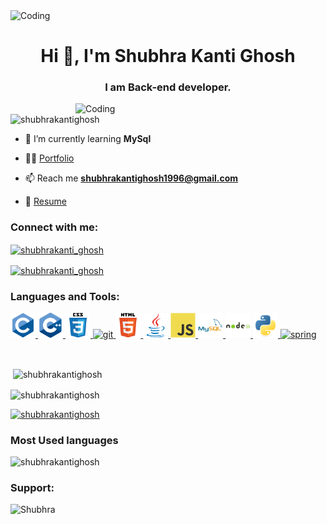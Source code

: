 <img alt="Coding" src="https://geekflare.com/wp-content/uploads/2021/12/Master-Java.png">
<h1 align="center">Hi 👋, I'm Shubhra Kanti Ghosh</h1>
<h3 align="center">I am Back-end developer.</h3>
<img align="right" alt="Coding" width="400" src="https://camo.githubusercontent.com/5ddf73ad3a205111cf8c686f687fc216c2946a75005718c8da5b837ad9de78c9/68747470733a2f2f7468756d62732e6766796361742e636f6d2f4576696c4e657874446576696c666973682d736d616c6c2e676966">

<p align="left"> <img src="https://komarev.com/ghpvc/?username=shubhrakantighosh&label=Profile%20views&color=0e75b6&style=flat" alt="shubhrakantighosh" /> </p>

- 🌱 I’m currently learning **MySql**

- 👨‍💻 <a href="https://shubhrakantighosh.com/">Portfolio</a>

- 📫 Reach me **shubhrakantighosh1996@gmail.com**

- 📄 <a href="https://drive.google.com/file/d/1I0zbS-U0wR0zPyWHy3O3aPez-qLgMNe0/view?usp=sharing">Resume</a>

<h3 align="left">Connect with me:</h3>
<p align="left">
<!--<a href="https://twitter.com/shubhrakghosh" target="blank"><img align="center" src="https://raw.githubusercontent.com/rahuldkjain/github-profile-readme-generator/master/src/images/icons/Social/twitter.svg" alt="shubhrakghosh" height="30" width="40" /></a>-->
 
 <a href="https://www.linkedin.com/in/shubhrakantighosh" target="blank"><img align="center" src="https://raw.githubusercontent.com/rahuldkjain/github-profile-readme-generator/master/src/images/icons/Social/instagram.svg" alt="shubhrakanti_ghosh" height="30" width="40" /></a>
</p>
  
<a href="https://instagram.com/shubhrakanti_ghosh" target="blank"><img align="center" src="https://raw.githubusercontent.com/rahuldkjain/github-profile-readme-generator/master/src/images/icons/Social/instagram.svg" alt="shubhrakanti_ghosh" height="30" width="40" /></a>
</p>

<h3 align="left">Languages and Tools:</h3>
<p align="left"> <a href="https://www.cprogramming.com/" target="_blank" rel="noreferrer"> <img src="https://raw.githubusercontent.com/devicons/devicon/master/icons/c/c-original.svg" alt="c" width="40" height="40"/> </a> <a href="https://www.w3schools.com/cpp/" target="_blank" rel="noreferrer"> <img src="https://raw.githubusercontent.com/devicons/devicon/master/icons/cplusplus/cplusplus-original.svg" alt="cplusplus" width="40" height="40"/> </a> <a href="https://www.w3schools.com/css/" target="_blank" rel="noreferrer"> <img src="https://raw.githubusercontent.com/devicons/devicon/master/icons/css3/css3-original-wordmark.svg" alt="css3" width="40" height="40"/> </a> <a href="https://git-scm.com/" target="_blank" rel="noreferrer"> <img src="https://www.vectorlogo.zone/logos/git-scm/git-scm-icon.svg" alt="git" width="40" height="40"/> </a> <a href="https://www.w3.org/html/" target="_blank" rel="noreferrer"> <img src="https://raw.githubusercontent.com/devicons/devicon/master/icons/html5/html5-original-wordmark.svg" alt="html5" width="40" height="40"/> </a> <a href="https://www.java.com" target="_blank" rel="noreferrer"> <img src="https://raw.githubusercontent.com/devicons/devicon/master/icons/java/java-original.svg" alt="java" width="40" height="40"/> </a> <a href="https://developer.mozilla.org/en-US/docs/Web/JavaScript" target="_blank" rel="noreferrer"> <img src="https://raw.githubusercontent.com/devicons/devicon/master/icons/javascript/javascript-original.svg" alt="javascript" width="40" height="40"/> </a> <a href="https://www.mysql.com/" target="_blank" rel="noreferrer"> <img src="https://raw.githubusercontent.com/devicons/devicon/master/icons/mysql/mysql-original-wordmark.svg" alt="mysql" width="40" height="40"/> </a> <a href="https://nodejs.org" target="_blank" rel="noreferrer"> <img src="https://raw.githubusercontent.com/devicons/devicon/master/icons/nodejs/nodejs-original-wordmark.svg" alt="nodejs" width="40" height="40"/> </a> <a href="https://www.python.org" target="_blank" rel="noreferrer"> <img src="https://raw.githubusercontent.com/devicons/devicon/master/icons/python/python-original.svg" alt="python" width="40" height="40"/> </a> <a href="https://spring.io/" target="_blank" rel="noreferrer"> <img src="https://www.vectorlogo.zone/logos/springio/springio-icon.svg" alt="spring" width="40" height="40"/> </a> </p>
<br>


<p>&nbsp;<img align="center" src="https://github-readme-stats.vercel.app/api?username=shubhrakantighosh&show_icons=true&locale=en" alt="shubhrakantighosh" /></p>

<p><img align="center" src="https://github-readme-streak-stats.herokuapp.com/?user=shubhrakantighosh&" alt="shubhrakantighosh" /></p>

<p align="left"> <a href="https://github.com/ryo-ma/github-profile-trophy"><img src="https://github-profile-trophy.vercel.app/?username=shubhrakantighosh" alt="shubhrakantighosh" /></a> </p>

<h3>Most Used languages </h3>
<p>&nbsp;<img align="left" src="https://github-readme-stats.vercel.app/api/top-langs?username=shubhrakantighosh&show_icons=true&locale=en&layout=compact" alt="shubhrakantighosh" /></p>


<h3 align="left">Support:</h3>
<p><a href="https://www.buymeacoffee.com/Shubhra"> <img align="left" src="https://cdn.buymeacoffee.com/buttons/v2/default-yellow.png" height="50" width="210" alt="Shubhra" /></a></p><br><br>

